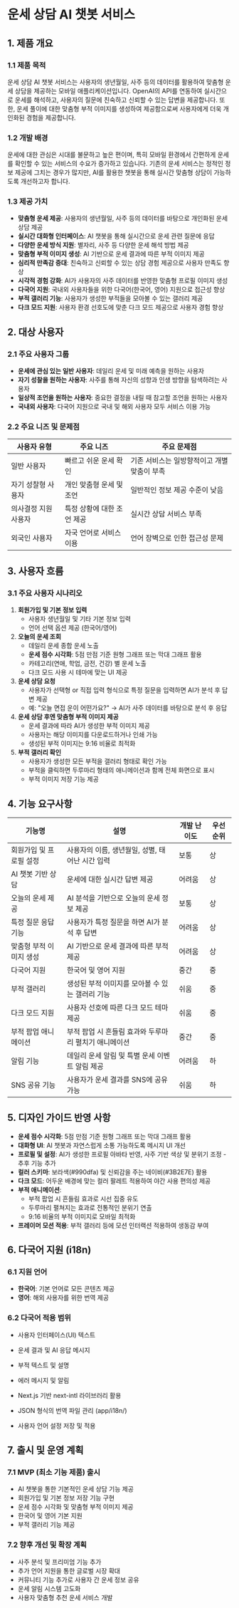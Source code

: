 # **운세 상담 AI 챗봇 서비스**

## **1. 제품 개요**

### **1.1 제품 목적**

운세 상담 AI 챗봇 서비스는 사용자의 생년월일, 사주 등의 데이터를 활용하여 맞춤형 운세 상담을 제공하는 모바일 애플리케이션입니다. OpenAI의 API를 연동하여 실시간으로 운세를 해석하고, 사용자의 질문에 친숙하고 신뢰할 수 있는 답변을 제공합니다. 또한, 운세 풀이에 대한 맞춤형 부적 이미지를 생성하여 제공함으로써 사용자에게 더욱 개인화된 경험을 제공합니다.

### **1.2 개발 배경**

운세에 대한 관심은 시대를 불문하고 높은 편이며, 특히 모바일 환경에서 간편하게 운세를 확인할 수 있는 서비스의 수요가 증가하고 있습니다. 기존의 운세 서비스는 정적인 정보 제공에 그치는 경우가 많지만, AI를 활용한 챗봇을 통해 실시간 맞춤형 상담이 가능하도록 개선하고자 합니다.

### **1.3 제공 가치**

- **맞춤형 운세 제공**: 사용자의 생년월일, 사주 등의 데이터를 바탕으로 개인화된 운세 상담 제공
- **실시간 대화형 인터페이스**: AI 챗봇을 통해 실시간으로 운세 관련 질문에 응답
- **다양한 운세 방식 지원**: 별자리, 사주 등 다양한 운세 해석 방법 제공
- **맞춤형 부적 이미지 생성**: AI 기반으로 운세 결과에 따른 부적 이미지 제공
- **심리적 만족감 증대**: 친숙하고 신뢰할 수 있는 상담 경험 제공으로 사용자 만족도 향상
- **시각적 경험 강화**: AI가 사용자의 사주 데이터를 반영한 맞춤형 프로필 이미지 생성
- **다국어 지원**: 국내외 사용자들을 위한 다국어(한국어, 영어) 지원으로 접근성 향상
- **부적 갤러리 기능**: 사용자가 생성한 부적들을 모아볼 수 있는 갤러리 제공
- **다크 모드 지원**: 사용자 환경 선호도에 맞춘 다크 모드 제공으로 사용자 경험 향상

## **2. 대상 사용자**

### **2.1 주요 사용자 그룹**

- **운세에 관심 있는 일반 사용자**: 데일리 운세 및 미래 예측을 원하는 사용자
- **자기 성찰을 원하는 사용자**: 사주를 통해 자신의 성향과 인생 방향을 탐색하려는 사용자
- **일상적 조언을 원하는 사용자**: 중요한 결정을 내릴 때 참고할 조언을 원하는 사용자
- **국내외 사용자**: 다국어 지원으로 국내 및 해외 사용자 모두 서비스 이용 가능

### **2.2 주요 니즈 및 문제점**

| 사용자 유형          | 주요 니즈                  | 주요 문제점                                 |
| -------------------- | -------------------------- | ------------------------------------------- |
| 일반 사용자          | 빠르고 쉬운 운세 확인      | 기존 서비스는 일방향적이고 개별 맞춤이 부족 |
| 자기 성찰형 사용자   | 개인 맞춤형 운세 및 조언   | 일반적인 정보 제공 수준이 낮음              |
| 의사결정 지원 사용자 | 특정 상황에 대한 조언 제공 | 실시간 상담 서비스 부족                     |
| 외국인 사용자        | 자국 언어로 서비스 이용    | 언어 장벽으로 인한 접근성 문제              |

## **3. 사용자 흐름**

### **3.1 주요 사용자 시나리오**

1. **회원가입 및 기본 정보 입력**
   - 사용자 생년월일 및 기타 기본 정보 입력
   - 언어 선택 옵션 제공 (한국어/영어)
2. **오늘의 운세 조회**
   - 데일리 운세 종합 운세 노출
   - **운세 점수 시각화**: 5점 만점 기준 원형 그래프 또는 막대 그래프 활용
   - 카테고리(연애, 학업, 금전, 건강) 별 운세 노출
   - 다크 모드 사용 시 테마에 맞는 UI 제공
3. **운세 상담 요청**
   - 사용자가 선택형 or 직접 입력 형식으로 특정 질문을 입력하면 AI가 분석 후 답변 제공
   - 예: "오늘 면접 운이 어떤가요?" → AI가 사주 데이터를 바탕으로 분석 후 응답
4. **운세 상담 후엔 맞춤형 부적 이미지 제공**
   - 운세 결과에 따라 AI가 생성한 부적 이미지 제공
   - 사용자는 해당 이미지를 다운로드하거나 인쇄 가능
   - 생성된 부적 이미지는 9:16 비율로 최적화
5. **부적 갤러리 확인**
   - 사용자가 생성한 모든 부적을 갤러리 형태로 확인 가능
   - 부적을 클릭하면 두루마리 형태의 애니메이션과 함께 전체 화면으로 표시
   - 부적 이미지 저장 기능 제공

## **4. 기능 요구사항**

| 기능명                  | 설명                                                  | 개발 난이도 | 우선순위 |
| ----------------------- | ----------------------------------------------------- | ----------- | -------- |
| 회원가입 및 프로필 설정 | 사용자의 이름, 생년월일, 성별, 태어난 시간 입력       | 보통        | 상       |
| AI 챗봇 기반 상담       | 운세에 대한 실시간 답변 제공                          | 어려움      | 상       |
| 오늘의 운세 제공        | AI 분석을 기반으로 오늘의 운세 정보 제공              | 보통        | 상       |
| 특정 질문 응답 기능     | 사용자가 특정 질문을 하면 AI가 분석 후 답변           | 어려움      | 상       |
| 맞춤형 부적 이미지 생성 | AI 기반으로 운세 결과에 따른 부적 제공                | 어려움      | 상       |
| 다국어 지원             | 한국어 및 영어 지원                                   | 중간        | 중       |
| 부적 갤러리             | 생성된 부적 이미지를 모아볼 수 있는 갤러리 기능       | 쉬움        | 중       |
| 다크 모드 지원          | 사용자 선호에 따른 다크 모드 테마 제공                | 쉬움        | 중       |
| 부적 팝업 애니메이션    | 부적 팝업 시 흔들림 효과와 두루마리 펼치기 애니메이션 | 중간        | 중       |
| 알림 기능               | 데일리 운세 알림 및 특별 운세 이벤트 알림 제공        | 어려움      | 하       |
| SNS 공유 기능           | 사용자가 운세 결과를 SNS에 공유 가능                  | 쉬움        | 하       |

## **5. 디자인 가이드 반영 사항**

- **운세 점수 시각화**: 5점 만점 기준 원형 그래프 또는 막대 그래프 활용
- **대화형 UI**: AI 챗봇과 자연스럽게 소통 가능하도록 메시지 UI 개선
- **프로필 및 설정**: AI가 생성한 프로필 아바타 반영, 사주 기반 색상 및 분위기 조정 - 추후 기능 추가
- **컬러 스키마**: 보라색(#990dfa) 및 신뢰감을 주는 네이비(#3B2E7E) 활용
- **다크 모드**: 어두운 배경에 맞는 컬러 팔레트 적용하여 야간 사용 편의성 제공
- **부적 애니메이션**:
  - 부적 팝업 시 흔들림 효과로 시선 집중 유도
  - 두루마리 펼쳐지는 효과로 전통적인 분위기 연출
  - 9:16 비율의 부적 이미지로 모바일 최적화
- **프레이머 모션 적용**: 부적 갤러리 등에 모션 인터랙션 적용하여 생동감 부여

## **6. 다국어 지원 (i18n)**

### **6.1 지원 언어**

- **한국어**: 기본 언어로 모든 콘텐츠 제공
- **영어**: 해외 사용자를 위한 번역 제공

### **6.2 다국어 적용 범위**

- 사용자 인터페이스(UI) 텍스트
- 운세 결과 및 AI 응답 메시지
- 부적 텍스트 및 설명
- 에러 메시지 및 알림

- Next.js 기반 next-intl 라이브러리 활용
- JSON 형식의 번역 파일 관리 (app/i18n/)
- 사용자 언어 설정 저장 및 적용

## **7. 출시 및 운영 계획**

### **7.1 MVP (최소 기능 제품) 출시**

- AI 챗봇을 통한 기본적인 운세 상담 기능 제공
- 회원가입 및 기본 정보 저장 기능 구현
- 운세 점수 시각화 및 맞춤형 부적 이미지 제공
- 한국어 및 영어 기본 지원
- 부적 갤러리 기능 제공

### **7.2 향후 개선 및 확장 계획**

- 사주 분석 및 프리미엄 기능 추가
- 추가 언어 지원을 통한 글로벌 시장 확대
- 커뮤니티 기능 추가로 사용자 간 운세 정보 공유
- 운세 알림 시스템 고도화
- 사용자 맞춤형 추천 운세 서비스 개발
